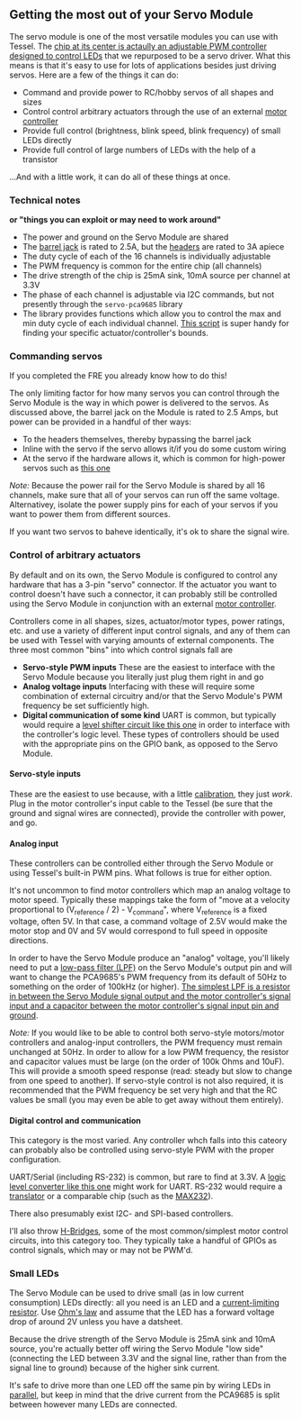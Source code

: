 ## Getting the most out of your Servo Module

The servo module is one of the most versatile modules you can use with Tessel. The [chip at its center is actaully an adjustable PWM controller designed to control LEDs](http://www.nxp.com/documents/data_sheet/PCA9685.pdf) that we repurposed to be a servo driver. What this means is that it's easy to use for lots of applications besides just driving servos. Here are a few of the things it can do:

* Command and provide power to RC/hobby servos of all shapes and sizes
* Control control arbitrary actuators through the use of an external [motor controller](http://en.wikipedia.org/wiki/Motor_controller)
* Provide full control (brightness, blink speed, blink frequency) of small LEDs directly
* Provide full control of large numbers of LEDs with the help of a transistor
 

...And with a little work, it can do all of these things at once.

### Technical notes
**or "things you can exploit or may need to work around"**

* The power and ground on the Servo Module are shared
* The [barrel jack](http://www.cui.com/product/resource/pj-202a.pdf) is rated to 2.5A, but the [headers](http://media.digikey.com/PDF/Data%20Sheets/Sullins%20PDFs/z%20RzCzzzSzzN-RC,%20ST,11635-B.pdf) are rated to 3A apiece
* The duty cycle of each of the 16 channels is individually adjustable
* The PWM frequency is common for the entire chip (all channels)
* The drive strength of the chip is 25mA sink, 10mA source per channel at 3.3V
* The phase of each channel is adjustable via I2C commands, but not presently through the `servo-pca9685` library
* The library provides functions which allow you to control the max and min duty cycle of each individual channel. [This script](https://github.com/tessel/servo-pca9685/blob/master/examples/calibrate.js) is super handy for finding your specific actuator/controller's bounds.

### Commanding servos

If you completed the FRE you already know how to do this!

The only limiting factor for how many servos you can control through the Servo Module is the way in which power is delivered to the servos. As discussed above, the barrel jack on the Module is rated to 2.5 Amps, but power can be provided in a handful of ther ways:

* To the headers themselves, thereby bypassing the barrel jack
* Inline with the servo if the servo allows it/if you do some custom wiring
* At the servo if the hardware allows it, which is common for high-power servos such as [this one](http://www.robotshop.com/en/invenscience-torxis-i00600-12v-high-torque-servo-motor.html)

*Note:* Because the power rail for the Servo Module is shared by all 16 channels, make sure that all of your servos can run off the same voltage. Alternativey, isolate the power supply pins for each of your servos if you want to power them from different sources.

If you want two servos to baheve identically, it's ok to share the signal wire.

### Control of arbitrary actuators

By default and on its own, the Servo Module is configured to control any hardware that has a 3-pin "servo" connector. If the actuator you want to control doesn't have such a connector, it can probably still be controlled using the Servo Module in conjunction with an external [motor controller](http://en.wikipedia.org/wiki/Motor_controller).

Controllers come in all shapes, sizes, actuator/motor types, power ratings, etc. and use a variety of different input control signals, and any of them can be used with Tessel with varying amounts of external components. The three most common "bins" into which control signals fall are

* **Servo-style PWM inputs** These are the easiest to interface with the Servo Module because you literally just plug them right in and go
* **Analog voltage inputs** Interfacing with these will require some combination of external circuitry and/or that the Servo Module's PWM frequency be set sufficiently high.
* **Digital communication of some kind** UART is common, but typically would require a [level shifter circuit like this one](https://www.sparkfun.com/products/12009) in order to interface with the controller's logic level. These types of controllers should be used with the appropriate pins on the GPIO bank, as opposed to the Servo Module.

#### Servo-style inputs

These are the easiest to use because, with a little [calibration](https://github.com/tessel/servo-pca9685/blob/master/examples/calibrate.js), they just *work*. Plug in the motor controller's input cable to the Tessel (be sure that the ground and signal wires are connected), provide the controller with power, and go.

#### Analog input

These controllers can be controlled either through the Servo Module or using Tessel's built-in PWM pins. What follows is true for either option.

It's not uncommon to find motor controllers which map an analog voltage to motor speed. Typically these mappings take the form of "move at a velocity proportional to (V<sub>reference</sub> / 2) - V<sub>command</sub>", where V<sub>reference</sub> is a fixed voltage, often 5V. In that case, a command voltage of 2.5V would make the motor stop and 0V and 5V would correspond to full speed in opposite directions.

In order to have the Servo Module produce an "analog" voltage, you'll likely need to put a [low-pass filter (LPF)](http://en.wikipedia.org/wiki/Low-pass_filter) on the Servo Module's output pin and will want to change the PCA9685's PWM frequency from its default of 50Hz to something on the order of 100kHz (or higher). [The simplest LPF is a resistor in between the Servo Module signal output and the motor controller's signal input and a capacitor between the motor controller's signal input pin and ground](http://en.wikipedia.org/wiki/Low-pass_filter#Electronic_low-pass_filters).

*Note:* If you would like to be able to control both servo-style motors/motor controllers and analog-input controllers, the PWM frequency must remain unchanged at 50Hz. In order to allow for a low PWM frequency, the resistor and capacitor values must be large (on the order of 100k Ohms and 10uF). This will provide a smooth speed response (read: steady but slow to change from one speed to another). If servo-style control is not also required, it is recommended that the PWM frequency be set very high and that the RC values be small (you may even be able to get away without them entirely).

#### Digital control and communication

This category is the most varied. Any controller whch falls into this cateory can probably also be controlled using servo-style PWM with the proper configuration.

UART/Serial (including RS-232) is common, but rare to find at 3.3V. A [logic level converter like this one](https://www.sparkfun.com/products/12009) might work for UART. RS-232 would require a [translator](https://www.sparkfun.com/products/449) or a comparable chip (such as the [MAX232](http://www.ti.com/lit/ds/symlink/max232.pdf)).

There also presumably exist I2C- and SPI-based controllers.

I'll also throw [H-Bridges](http://en.wikipedia.org/wiki/H_bridge), some of the most common/simplest motor control circuits, into this category too. They typically take a handful of GPIOs as control signals, which may or may not be PWM'd.

### Small LEDs

The Servo Module can be used to drive small (as in low current consumption) LEDs directly: all you need is an LED and a [current-limiting resistor](https://www.sparkfun.com/tutorials/219). Use [Ohm's law](http://en.wikipedia.org/wiki/Ohm%27s_law) and assume that the LED has a forward voltage drop of around 2V unless you have a datsheet.

Because the drive strength of the Servo Module is 25mA sink and 10mA source, you're actually better off wiring the Servo Module "low side" (connecting the LED between 3.3V and the signal line, rather than from the signal line to ground) because of the higher sink current.

It's safe to drive more than one LED off the same pin by wiring LEDs in [parallel](http://en.wikipedia.org/wiki/Parallel_circuits#Parallel_circuits), but keep in mind that the drive current from the PCA9685 is split between however many LEDs are connected.


